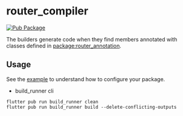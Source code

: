# router_compiler

[![Pub Package](https://img.shields.io/pub/v/router_compiler.svg)](https://pub.dev/packages/router_compiler)

The builders generate code when they find members annotated with classes defined in [package:router_annotation](https://pub.dev/packages/router_annotation).

## Usage

See the [example](https://github.com/RxReader/router_kit/tree/master/example) to understand how to configure your package.

* build_runner cli

```shell
flutter pub run build_runner clean
flutter pub run build_runner build --delete-conflicting-outputs
```
